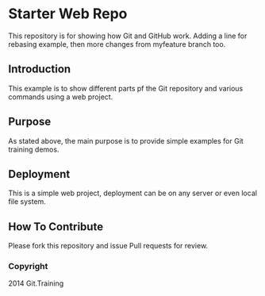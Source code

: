 # Starter Web Repo

This repository is for showing how Git and GitHub work. Adding a line for rebasing example, then more changes from myfeature branch too.

## Introduction

This example is to show different parts pf the Git repository and various commands using a web project.

## Purpose

As stated above, the main purpose is to provide simple examples for Git training demos.

## Deployment

This is a simple web project, deployment can be on any server or even local file system.

## How To Contribute

Please fork this repository and issue Pull requests for review.

### Copyright

2014 Git.Training